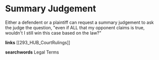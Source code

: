 # Summary Judgement

Either a defendent or a plaintiff can request a summary judgement to ask the judge the question, "even if ALL that my opponent claims is true, wouldn't I still win this case based on the law?"


**links**
[[293_HUB_CourtRulings]]

**searchwords**
Legal Terms

